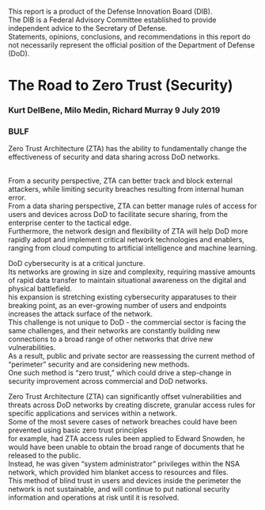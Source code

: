 This report is a product of the Defense Innovation Board (DIB).  
The DIB is a Federal Advisory Committee established to provide independent advice to the Secretary of Defense.  
Statements, opinions, conclusions, and recommendations in this report do not necessarily represent the official position of the Department of Defense (DoD).  

# The Road to Zero Trust (Security) 
### Kurt DelBene, Milo Medin, Richard Murray 9 July 2019

### BULF
Zero Trust Architecture (ZTA) has the ability to fundamentally change the effectiveness of security and data sharing across DoD networks.  
<br>

From a security perspective, ZTA can better track and block external attackers, while limiting security breaches resulting from internal human error.  
From a data sharing perspective, ZTA can better manage rules of access for users and devices across DoD to facilitate secure sharing, from the enterprise center to the tactical edge.  
Furthermore, the network design and flexibility of ZTA will help DoD more rapidly adopt and implement critical network technologies and enablers, ranging from cloud computing to artificial intelligence and machine learning.  

DoD cybersecurity is at a critical juncture.  
Its networks are growing in size and complexity, requiring massive amounts of rapid data transfer to maintain situational awareness on the digital and physical battlefield.  
his expansion is stretching existing cybersecurity apparatuses to their breaking point, as an ever-growing number of users and endpoints increases the attack surface of the network.  
This challenge is not unique to DoD - the commercial sector is facing the same challenges, and their networks are constantly building new connections to a broad range of other networks that drive new vulnerabilities.  
As a result, public and private sector are reassessing the current method of “perimeter” security and are considering new methods.   
One such method is “zero trust,” which could drive a step-change in security improvement across commercial and DoD networks.  

Zero Trust Architecture (ZTA) can significantly offset vulnerabilities and threats across DoD networks by creating discrete, granular access rules for specific applications and services within a network.  
Some of the most severe cases of network breaches could have been prevented using basic zero trust principles  
for example, had ZTA access rules been applied to Edward Snowden, he would have been unable to obtain the broad range of documents that he released to the public.  
Instead, he was given “system administrator” privileges within the NSA network, which provided him blanket access to resources and files.  
This method of blind trust in users and devices inside the perimeter the network is not sustainable, and will continue to put national security information and operations at risk until it is resolved.  
